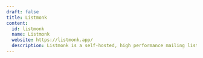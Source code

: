 ```yaml
---
draft: false
title: Listmonk
content:
  id: listmonk
  name: Listmonk
  website: https://listmonk.app/
  description: Listmonk is a self-hosted, high performance mailing list and newsletter manager
---
```


